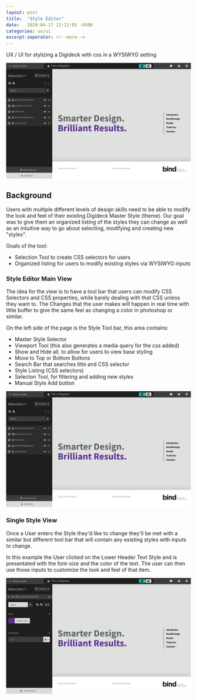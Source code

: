 ```yaml
---
layout: post
title:  "Style Editor"
date:   2020-04-17 12:21:05 -0400
categories: ux/ui
excerpt-seperator: <!--more-->
---
```

<div class="excerpt-pre-post">
  <p>UX / UI for stylizing a Digideck with css in a WYSIWYG setting</p>
  <img src="/assets/images/style-editor-1.png" alt="Image of Digideck's Color Palette">
</div>

<!--more-->


<h2>Background</h2>

Users with multiple different levels of design skills need to be able to modify the look and feel of their existing Digideck Master Style (theme). Our goal was to give them an organized listing of the styles they can change as well as an intuitive way to go about selecting, modifying and creating new "styles". 

Goals of the tool:
<ul>
<li>Selection Tool to create CSS selectors for users</li>
<li>Organized listing for users to modify existing styles via WYSIWYG inputs</li>
</ul>

<div class="spacer-line"></div>

<h3>Style Editor Main View</h3>

The idea for the view is to have a tool bar that users can modify CSS Selectors and CSS properties, while barely dealing with that CSS unless they want to. The Changes that the user makes will happen in real time with little buffer to give the same feel as changing a color in photoshop or similar. 

On the left side of the page is the Style Tool bar, this area contains:
<ul>
<li>Master Style Selector</li>
<li>Viewport Tool (this also generates a media query for the css added)</li>
<li>Show and Hide all, to allow for users to view base styling</li>
<li>Move to Top or Bottom Buttons</li>
<li>Search Bar that searches title and CSS selector</li>
<li>Style Listing (CSS selectors)</li>
<li>Selecton Tool, for filtering and adding new styles</li>
<li>Manual Style Add button</li>
</ul>

<img src="/assets/images/style-editor-1.png" alt="Image of Digideck's Style Editor">

<div class="spacer"></div>

<h3>Single Style View</h3>

Once a User enters the Style they'd like to change they'll be met with a similar but different tool bar that will contain any existing styles with inputs to change. 

In this example the User clicked on the Lower Header Text Style and is presentated with the font-size and the color of the text. The user can then use those inputs to customize the look and feel of that item. 

<img src="/assets/images/style-editor-2.png" alt="Image of Digideck's Single Style Editor with a GUI">